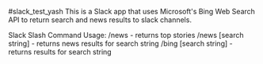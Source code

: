 #slack_test_yash
This is a Slack app that uses Microsoft's Bing Web Search API to return search and news
results to slack channels.

Slack Slash Command Usage:
/news - returns top stories
/news [search string] - returns news results for search string
/bing [search string] - returns results for search string